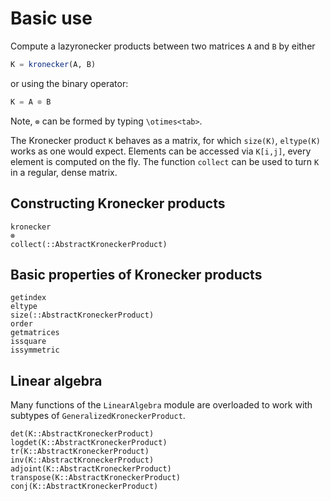 # Basic use

Compute a lazyronecker products between two matrices `A` and `B` by either

```julia
K = kronecker(A, B)
```

or using the binary operator:

```julia
K = A ⊗ B
```

Note, `⊗` can be formed by typing `\otimes<tab>`.

The Kronecker product `K` behaves as a matrix, for which `size(K)`, `eltype(K)` works as one would expect. Elements can be accessed via `K[i,j]`, every element is computed on the fly. The function `collect` can be used to turn `K` in a regular, dense matrix.

## Constructing Kronecker products

```@docs
kronecker
⊗
collect(::AbstractKroneckerProduct)
```

## Basic properties of Kronecker products

```@docs
getindex
eltype
size(::AbstractKroneckerProduct)
order
getmatrices
issquare
issymmetric
```

## Linear algebra

Many functions of the `LinearAlgebra` module are overloaded to work with subtypes of `GeneralizedKroneckerProduct`.

```@docs
det(K::AbstractKroneckerProduct)
logdet(K::AbstractKroneckerProduct)
tr(K::AbstractKroneckerProduct)
inv(K::AbstractKroneckerProduct)
adjoint(K::AbstractKroneckerProduct)
transpose(K::AbstractKroneckerProduct)
conj(K::AbstractKroneckerProduct)
```
